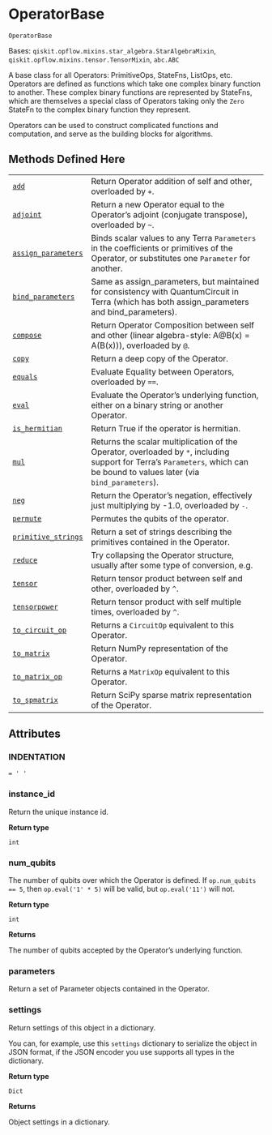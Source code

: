 # OperatorBase

<span id="undefined" />

`OperatorBase`

Bases: `qiskit.opflow.mixins.star_algebra.StarAlgebraMixin`, `qiskit.opflow.mixins.tensor.TensorMixin`, `abc.ABC`

A base class for all Operators: PrimitiveOps, StateFns, ListOps, etc. Operators are defined as functions which take one complex binary function to another. These complex binary functions are represented by StateFns, which are themselves a special class of Operators taking only the `Zero` StateFn to the complex binary function they represent.

Operators can be used to construct complicated functions and computation, and serve as the building blocks for algorithms.

## Methods Defined Here

|                                                                                                                                                                 |                                                                                                                                                                               |
| --------------------------------------------------------------------------------------------------------------------------------------------------------------- | ----------------------------------------------------------------------------------------------------------------------------------------------------------------------------- |
| [`add`](qiskit.opflow.OperatorBase.add#qiskit.opflow.OperatorBase.add "qiskit.opflow.OperatorBase.add")                                                         | Return Operator addition of self and other, overloaded by `+`.                                                                                                                |
| [`adjoint`](qiskit.opflow.OperatorBase.adjoint#qiskit.opflow.OperatorBase.adjoint "qiskit.opflow.OperatorBase.adjoint")                                         | Return a new Operator equal to the Operator’s adjoint (conjugate transpose), overloaded by `~`.                                                                               |
| [`assign_parameters`](qiskit.opflow.OperatorBase.assign_parameters#qiskit.opflow.OperatorBase.assign_parameters "qiskit.opflow.OperatorBase.assign_parameters") | Binds scalar values to any Terra `Parameters` in the coefficients or primitives of the Operator, or substitutes one `Parameter` for another.                                  |
| [`bind_parameters`](qiskit.opflow.OperatorBase.bind_parameters#qiskit.opflow.OperatorBase.bind_parameters "qiskit.opflow.OperatorBase.bind_parameters")         | Same as assign\_parameters, but maintained for consistency with QuantumCircuit in Terra (which has both assign\_parameters and bind\_parameters).                             |
| [`compose`](qiskit.opflow.OperatorBase.compose#qiskit.opflow.OperatorBase.compose "qiskit.opflow.OperatorBase.compose")                                         | Return Operator Composition between self and other (linear algebra-style: A\@B(x) = A(B(x))), overloaded by `@`.                                                              |
| [`copy`](qiskit.opflow.OperatorBase.copy#qiskit.opflow.OperatorBase.copy "qiskit.opflow.OperatorBase.copy")                                                     | Return a deep copy of the Operator.                                                                                                                                           |
| [`equals`](qiskit.opflow.OperatorBase.equals#qiskit.opflow.OperatorBase.equals "qiskit.opflow.OperatorBase.equals")                                             | Evaluate Equality between Operators, overloaded by `==`.                                                                                                                      |
| [`eval`](qiskit.opflow.OperatorBase.eval#qiskit.opflow.OperatorBase.eval "qiskit.opflow.OperatorBase.eval")                                                     | Evaluate the Operator’s underlying function, either on a binary string or another Operator.                                                                                   |
| [`is_hermitian`](qiskit.opflow.OperatorBase.is_hermitian#qiskit.opflow.OperatorBase.is_hermitian "qiskit.opflow.OperatorBase.is_hermitian")                     | Return True if the operator is hermitian.                                                                                                                                     |
| [`mul`](qiskit.opflow.OperatorBase.mul#qiskit.opflow.OperatorBase.mul "qiskit.opflow.OperatorBase.mul")                                                         | Returns the scalar multiplication of the Operator, overloaded by `*`, including support for Terra’s `Parameters`, which can be bound to values later (via `bind_parameters`). |
| [`neg`](qiskit.opflow.OperatorBase.neg#qiskit.opflow.OperatorBase.neg "qiskit.opflow.OperatorBase.neg")                                                         | Return the Operator’s negation, effectively just multiplying by -1.0, overloaded by `-`.                                                                                      |
| [`permute`](qiskit.opflow.OperatorBase.permute#qiskit.opflow.OperatorBase.permute "qiskit.opflow.OperatorBase.permute")                                         | Permutes the qubits of the operator.                                                                                                                                          |
| [`primitive_strings`](qiskit.opflow.OperatorBase.primitive_strings#qiskit.opflow.OperatorBase.primitive_strings "qiskit.opflow.OperatorBase.primitive_strings") | Return a set of strings describing the primitives contained in the Operator.                                                                                                  |
| [`reduce`](qiskit.opflow.OperatorBase.reduce#qiskit.opflow.OperatorBase.reduce "qiskit.opflow.OperatorBase.reduce")                                             | Try collapsing the Operator structure, usually after some type of conversion, e.g.                                                                                            |
| [`tensor`](qiskit.opflow.OperatorBase.tensor#qiskit.opflow.OperatorBase.tensor "qiskit.opflow.OperatorBase.tensor")                                             | Return tensor product between self and other, overloaded by `^`.                                                                                                              |
| [`tensorpower`](qiskit.opflow.OperatorBase.tensorpower#qiskit.opflow.OperatorBase.tensorpower "qiskit.opflow.OperatorBase.tensorpower")                         | Return tensor product with self multiple times, overloaded by `^`.                                                                                                            |
| [`to_circuit_op`](qiskit.opflow.OperatorBase.to_circuit_op#qiskit.opflow.OperatorBase.to_circuit_op "qiskit.opflow.OperatorBase.to_circuit_op")                 | Returns a `CircuitOp` equivalent to this Operator.                                                                                                                            |
| [`to_matrix`](qiskit.opflow.OperatorBase.to_matrix#qiskit.opflow.OperatorBase.to_matrix "qiskit.opflow.OperatorBase.to_matrix")                                 | Return NumPy representation of the Operator.                                                                                                                                  |
| [`to_matrix_op`](qiskit.opflow.OperatorBase.to_matrix_op#qiskit.opflow.OperatorBase.to_matrix_op "qiskit.opflow.OperatorBase.to_matrix_op")                     | Returns a `MatrixOp` equivalent to this Operator.                                                                                                                             |
| [`to_spmatrix`](qiskit.opflow.OperatorBase.to_spmatrix#qiskit.opflow.OperatorBase.to_spmatrix "qiskit.opflow.OperatorBase.to_spmatrix")                         | Return SciPy sparse matrix representation of the Operator.                                                                                                                    |

## Attributes

<span id="undefined" />

### INDENTATION

`= ' '`

<span id="undefined" />

### instance\_id

Return the unique instance id.

**Return type**

`int`

<span id="undefined" />

### num\_qubits

The number of qubits over which the Operator is defined. If `op.num_qubits == 5`, then `op.eval('1' * 5)` will be valid, but `op.eval('11')` will not.

**Return type**

`int`

**Returns**

The number of qubits accepted by the Operator’s underlying function.

<span id="undefined" />

### parameters

Return a set of Parameter objects contained in the Operator.

<span id="undefined" />

### settings

Return settings of this object in a dictionary.

You can, for example, use this `settings` dictionary to serialize the object in JSON format, if the JSON encoder you use supports all types in the dictionary.

**Return type**

`Dict`

**Returns**

Object settings in a dictionary.
